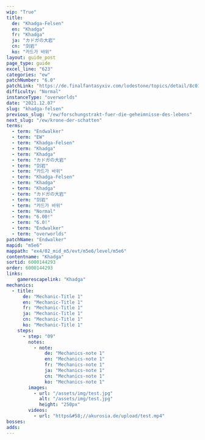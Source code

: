 ```yaml
---
wip: "True"
title:
  de: "Khadga-Felsen"
  en: "Khadga"
  fr: "Khadga"
  ja: "カドガの大岩"
  cn: "剑岩"
  ko: "카드가 바위"
layout: guide_post
page_type: guide
excel_line: "623"
categories: "ew"
patchNumber: "6.0"
patchLink: "https://de.finalfantasyxiv.com/lodestone/topics/detail/8c0146ce7f89035f0f27dcad1edcf30d3037fcf5"
difficulty: "Normal"
instanceType: "overworlds"
date: "2021.12.07"
slug: "khadga-felsen"
previous_slug: "/ew/forschungstrakt-fuer-die-geheimnisse-des-lebens"
next_slug: "/ew/krone-der-schatten"
terms:
  - term: "Endwalker"
  - term: "EW"
  - term: "Khadga-Felsen"
  - term: "Khadga"
  - term: "Khadga"
  - term: "カドガの大岩"
  - term: "剑岩"
  - term: "카드가 바위"
  - term: "Khadga-Felsen"
  - term: "Khadga"
  - term: "Khadga"
  - term: "カドガの大岩"
  - term: "剑岩"
  - term: "카드가 바위"
  - term: "Normal"
  - term: "6.00!"
  - term: "6.0!"
  - term: "Endwalker"
  - term: "overworlds"
patchName: "Endwalker"
mapid: "m5e6"
mappath: "ex4/02_mid_m5/evt/m5e6/level/m5e6"
contentname: "Khadga"
sortid: 6000144293
order: 6000144293
links:
    gamerescapelink: "Khadga"
mechanics:
  - title:
      de: "Mechanic-Title 1"
      en: "Mechanic-Title 1"
      fr: "Mechanic-Title 1"
      ja: "Mechanic-Title 1"
      cn: "Mechanic-Title 1"
      ko: "Mechanic-Title 1"
    steps:
      - step: "09"
        notes:
          - note:
              de: "Mechanics-note 1"
              en: "Mechanics-note 1"
              fr: "Mechanics-note 1"
              ja: "Mechanics-note 1"
              cn: "Mechanics-note 1"
              ko: "Mechanics-note 1"
        images:
          - url: "/assets/img/test.jpg"
            alt: "/assets/img/test.jpg"
            height: "250px"
        videos:
          - url: "https&#58;//akurosia.de/upload/test.mp4"
bosses:
adds:
---
```

